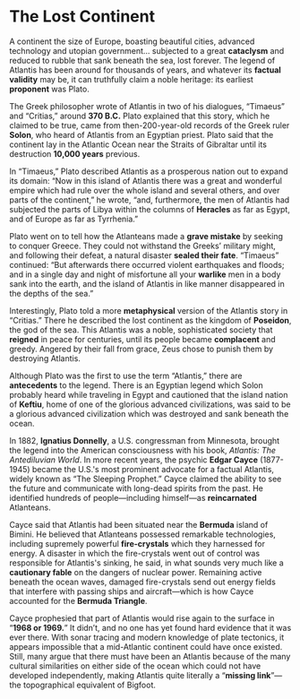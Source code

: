 # The Lost Continent

A continent the size of Europe, boasting beautiful cities, advanced technology and utopian government... subjected to a great **cataclysm** and reduced to rubble that sank beneath the sea, lost forever. The legend of Atlantis has been around for thousands of years, and whatever its **factual validity** may be, it can truthfully claim a noble heritage: its earliest **proponent** was Plato.

The Greek philosopher wrote of Atlantis in two of his dialogues, “Timaeus” and “Critias,” around **370 B.C.** Plato explained that this story, which he claimed to be true, came from then-200-year-old records of the Greek ruler **Solon**, who heard of Atlantis from an Egyptian priest. Plato said that the continent lay in the Atlantic Ocean near the Straits of Gibraltar until its destruction **10,000 years** previous.

In “Timaeus,” Plato described Atlantis as a prosperous nation out to expand its domain: “Now in this island of Atlantis there was a great and wonderful empire which had rule over the whole island and several others, and over parts of the continent,” he wrote, “and, furthermore, the men of Atlantis had subjected the parts of Libya within the columns of **Heracles** as far as Egypt, and of Europe as far as Tyrrhenia.”

Plato went on to tell how the Atlanteans made a **grave mistake** by seeking to conquer Greece. They could not withstand the Greeks’ military might, and following their defeat, a natural disaster **sealed their fate**. “Timaeus” continued: “But afterwards there occurred violent earthquakes and floods; and in a single day and night of misfortune all your **warlike** men in a body sank into the earth, and the island of Atlantis in like manner disappeared in the depths of the sea.”

Interestingly, Plato told a more **metaphysical** version of the Atlantis story in “Critias.” There he described the lost continent as the kingdom of **Poseidon**, the god of the sea. This Atlantis was a noble, sophisticated society that **reigned** in peace for centuries, until its people became **complacent** and greedy. Angered by their fall from grace, Zeus chose to punish them by destroying Atlantis.

Although Plato was the first to use the term “Atlantis,” there are **antecedents** to the legend. There is an Egyptian legend which Solon probably heard while traveling in Egypt and cautioned that the island nation of **Keftiu**, home of one of the glorious advanced civilizations, was said to be a glorious advanced civilization which was destroyed and sank beneath the ocean.

In 1882, **Ignatius Donnelly**, a U.S. congressman from Minnesota, brought the legend into the American consciousness with his book, *Atlantis: The Antediluvian World*. In more recent years, the psychic **Edgar Cayce** (1877-1945) became the U.S.'s most prominent advocate for a factual Atlantis, widely known as “The Sleeping Prophet.” Cayce claimed the ability to see the future and communicate with long-dead spirits from the past. He identified hundreds of people—including himself—as **reincarnated** Atlanteans.

Cayce said that Atlantis had been situated near the **Bermuda** island of Bimini. He believed that Atlanteans possessed remarkable technologies, including supremely powerful **fire-crystals** which they harnessed for energy. A disaster in which the fire-crystals went out of control was responsible for Atlantis's sinking, he said, in what sounds very much like a **cautionary fable** on the dangers of nuclear power. Remaining active beneath the ocean waves, damaged fire-crystals send out energy fields that interfere with passing ships and aircraft—which is how Cayce accounted for the **Bermuda Triangle**.

Cayce prophesied that part of Atlantis would rise again to the surface in “**1968 or 1969.**” It didn’t, and no one has yet found hard evidence that it was ever there. With sonar tracing and modern knowledge of plate tectonics, it appears impossible that a mid-Atlantic continent could have once existed. Still, many argue that there must have been an Atlantis because of the many cultural similarities on either side of the ocean which could not have developed independently, making Atlantis quite literally a “**missing link**”—the topographical equivalent of Bigfoot.